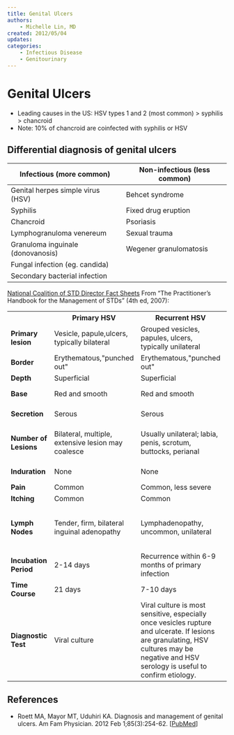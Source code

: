 ```yaml
---
title: Genital Ulcers
authors:
    - Michelle Lin, MD
created: 2012/05/04
updates:
categories:
    - Infectious Disease
    - Genitourinary
---
```


# Genital Ulcers

- Leading causes in the US: HSV types 1 and 2 (most common) > syphilis > chancroid
- Note: 10% of chancroid are coinfected with syphilis or HSV

## Differential diagnosis of genital ulcers

| **Infectious (more common)**      | **Non-infectious (less common)** |
| --------------------------------- | -------------------------------- |
| Genital herpes simple virus (HSV) | Behcet syndrome                  |
| Syphilis                          | Fixed drug eruption              |
| Chancroid                         | Psoriasis                        |
| Lymphogranuloma venereum          | Sexual trauma                    |
| Granuloma inguinale (donovanosis) | Wegener granulomatosis           |
| Fungal infection (eg. candida)    |                                  |
| Secondary bacterial infection     |                                  |

[National Coalition of STD Director Fact Sheets](http://www.ncsddc.org/publications)
From “The Practitioner’s Handbook for the Management of STDs” (4th ed, 2007):

<table>
  <tr>
    <th></th>
    <th>Primary HSV</th>
    <th>Recurrent HSV</th>
    <th>Syphilis</th>
    <th>Chancroid</th>
    <th>LGV</th>
  </tr>
  <tr>
    <td><b>Primary lesion</b></td>
    <td>Vesicle, papule,ulcers, typically bilateral</td>
    <td>Grouped vesicles, papules, ulcers, typically unilateral  </td>
    <td>Ulcer, papule</td>
    <td>Ulcer, papule</td>
    <td>Papule, pustule, ulcer</td>
  </tr>
  <tr>
    <td><b>Border</b></td>
    <td>Erythematous,"punched out"  </td>
    <td>Erythematous,"punched out"</td>
    <td>Sharply demarcated </td>
    <td>Violaceous, undermined</td>
    <td>Variable</td>
  </tr>
  <tr>
    <td><b>Depth</b></td>
    <td>Superficial</td>
    <td>Superficial</td>
    <td>Superficial</td>
    <td>Excavated</td>
    <td>Superficial</td>
  </tr>
  <tr>
    <td><b>Base</b></td>
    <td>Red and smooth</td>
    <td>Red and smooth</td>
    <td>Red and smooth</td>
    <td>Yellow to gray exudate</td>
    <td>Variable</td>
  </tr>
  <tr>
    <td><b>Secretion</b></td>
    <td>Serous</td>
    <td>Serous</td>
    <td>Serous</td>
    <td>Purulent to hemorrhagic</td>
    <td>Variable</td>
  </tr>
  <tr>
    <td><b>Number of Lesions</b></td>
    <td>Bilateral, multiple, extensive lesion may coalesce</td>
    <td>Usually unilateral; labia, penis, scrotum, buttocks, perianal</td>
    <td>Vulva, penis, anal perianal, oral</td>
    <td>Penis, vulva</td>
    <td>Urethra, cervix, rectum</td>
  </tr>
  <tr>
    <td><b>Induration</b></td>
    <td>None</td>
    <td>None</td>
    <td>Firm</td>
    <td>Rare, usually soft</td>
    <td>None</td>
  </tr>
  <tr>
    <td><b>Pain</b></td>
    <td>Common</td>
    <td>Common, less severe</td>
    <td>Rare</td>
    <td>Often</td>
    <td>Variable</td>
  </tr>
  <tr>
    <td><b>Itching</b></td>
    <td>Common</td>
    <td>Common</td>
    <td>Rare</td>
    <td>Rare</td>
    <td>Rare</td>
  </tr>
  <tr>
    <td><b>Lymph Nodes</b></td>
    <td>Tender, firm, bilateral inguinal adenopathy</td>
    <td>Lymphadenopathy, uncommon, unilateral</td>
    <td>Nontender, firm, enlarged</td>
    <td>Tender, enlarged, may suppurate</td>
    <td>Inguinal and femoral lymphadenopathy: tender, may suppurate</td>
  </tr>
  <tr>
    <td><b>Incubation Period</b></td>
    <td>2-14 days</td>
    <td>Recurrence within 6-9 months of primary infection </td>
    <td>10-90 days</td>
    <td>1-14 days</td>
    <td>3-21 days</td>
  </tr>
  <tr>
    <td><b>Time Course</b></td>
    <td>21 days</td>
    <td>7-10 days</td>
    <td>2-3 weeks</td>
    <td>2-3 weeks</td>
    <td>1-2 weeks</td>
  </tr>
  <tr>
    <td><b>Diagnostic Test</b></td>
    <td>Viral culture</td>
    <td>Viral culture is most sensitive, especially once vesicles rupture and ulcerate. If lesions are granulating, HSV cultures may be negative and HSV serology is useful to confirm etiology.</td>
    <td>Darkfield microscopy, FTA-ABS, VDRL, RPR and DFA-TP</td>
    <td>Culture of <i>Haemophilus ducreyi</i>; Gram stain of pus aspirate from lymph node</td>
    <td>Isolation of <i>Chlamydia trachomatis</i> from urethra, cervix, rectum or lymph node aspirate; complement fixation serology &ge; 1/64</td>
  </tr>
</table>

## References

- Roett MA, Mayor MT, Uduhiri KA. Diagnosis and management of genital ulcers. Am Fam Physician. 2012 Feb 1;85(3):254-62. [[PubMed](https://www.ncbi.nlm.nih.gov/pubmed/?term=22335265)]
